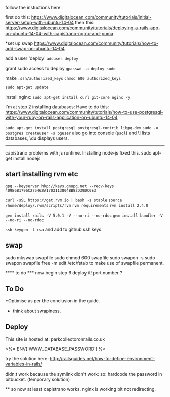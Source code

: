 follow the instuctions here:

first do this:
https://www.digitalocean.com/community/tutorials/initial-server-setup-with-ubuntu-14-04
then this:
https://www.digitalocean.com/community/tutorials/deploying-a-rails-app-on-ubuntu-14-04-with-capistrano-nginx-and-puma

*set up swap
https://www.digitalocean.com/community/tutorials/how-to-add-swap-on-ubuntu-14-04


add a user 'deploy'
`adduser deploy`

grant sudo access to deploy
`gpasswd -a deploy sudo`

make `.ssh/authorized_keys`
`chmod 600 authorized_keys`

`sudo apt-get update`

install nginx:
`sudo apt-get install curl git-core nginx -y`

I'm at step 2 installing databases:
Have to do this:
https://www.digitalocean.com/community/tutorials/how-to-use-postgresql-with-your-ruby-on-rails-application-on-ubuntu-14-04

`sudo apt-get install postgresql postgresql-contrib libpq-dev`
`sudo -u postgres createuser -s pguser`
also go into console (`psql`) and \l lists databases, \du displays users.


---------------------------
capistrano problems with js runtime.  Installing node-js fixed this.
sudo apt-get install nodejs



start installing rvm etc
------------------------
`gpg --keyserver hkp://keys.gnupg.net --recv-keys 409B6B1796C275462A1703113804BB82D39DC0E3`


`curl -sSL https://get.rvm.io | bash -s stable`
`source /home/deploy/.rvm/scripts/rvm`
`rvm requirements`
`rvm install 2.4.0`

`gem install rails -V 5.0.1 -V --no-ri --no-rdoc`
`gem install bundler -V --no-ri --no-rdoc`


`ssh-keygen -t rsa`  and add to github ssh keys.

swap
----
sudo mkswap swapfile
sudo chmod 600 swapfile
sudo swapon -s
sudo swapon swapfile
free -m
edit /etc/fstab   to make use of swapfile permanent.

**** to do *** now begin step 6 deploy it!
port number ?


To Do
-----

*Optimise as per the conclusion in the guide.
* think about swapiness.



Deploy
------

This site is hosted at:  parkcollectoronrails.co.uk

<%= ENV['WWW_DATABASE_PASSWORD'] %>

try the solution here:  http://railsguides.net/how-to-define-environment-variables-in-rails/

didn;t work because the symlink didn't work:
so:
hardcode the password in bitbucket.  (temporary solution)

** so now at least capistrano works.
nginx is working bit not redirecting.





